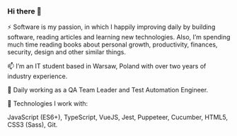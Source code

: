 ### Hi there 👋

⚡ Software is my passion, in which I happily improving daily by building software, reading articles and learning new technologies. Also, I’m spending much time reading books about personal growth, productivity, finances, security, design and other similar things.

📫 I’m an IT student based in Warsaw, Poland with over two years of industry experience.

🌱 Daily working as a QA Team Leader and Test Automation Engineer.

🔭 Technologies I work with: 

JavaScript (ES6+), TypeScript, VueJS, Jest, Puppeteer, Cucumber, HTML5, CSS3 (Sass), Git.
